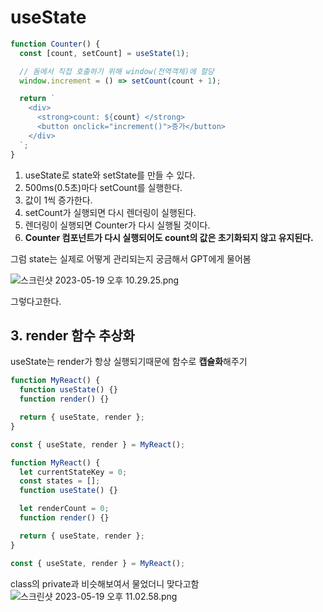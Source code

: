 # useState

```jsx
function Counter() {
  const [count, setCount] = useState(1);

  // 돔에서 직접 호출하기 위해 window(전역객체)에 할당
  window.increment = () => setCount(count + 1);

  return `
    <div>
      <strong>count: ${count} </strong>
      <button onclick="increment()">증가</button>
    </div>
  `;
}
```

1. useState로 state와 setState를 만들 수 있다.
2. 500ms(0.5초)마다 setCount를 실행한다.
3. 값이 1씩 증가한다.
4. setCount가 실행되면 다시 렌더링이 실행된다.
5. 렌더링이 실행되면 Counter가 다시 실행될 것이다.
6. **Counter 컴포넌트가 다시 실행되어도 count의 값은 초기화되지 않고 유지된다.**

그럼 state는 실제로 어떻게 관리되는지 궁금해서 GPT에게 물어봄

![스크린샷 2023-05-19 오후 10.29.25.png](https://s3-us-west-2.amazonaws.com/secure.notion-static.com/32d43ed2-1b4c-4178-8178-4ca50c2575de/%E1%84%89%E1%85%B3%E1%84%8F%E1%85%B3%E1%84%85%E1%85%B5%E1%86%AB%E1%84%89%E1%85%A3%E1%86%BA_2023-05-19_%E1%84%8B%E1%85%A9%E1%84%92%E1%85%AE_10.29.25.png)

그렇다고한다.

## 3. **render 함수 추상화**

useState는 render가 항상 실행되기때문에 함수로 **캡슐화**해주기

```jsx
function MyReact() {
  function useState() {}
  function render() {}

  return { useState, render };
}

const { useState, render } = MyReact();
```

```jsx
function MyReact() {
  let currentStateKey = 0;
  const states = [];
  function useState() {}

  let renderCount = 0;
  function render() {}

  return { useState, render };
}

const { useState, render } = MyReact();
```

class의 private과 비슷해보여서 물었더니 맞다고함
![스크린샷 2023-05-19 오후 11.02.58.png](https://s3-us-west-2.amazonaws.com/secure.notion-static.com/826e20c0-42c9-4dcd-8102-ef34a5f5c5d2/%E1%84%89%E1%85%B3%E1%84%8F%E1%85%B3%E1%84%85%E1%85%B5%E1%86%AB%E1%84%89%E1%85%A3%E1%86%BA_2023-05-19_%E1%84%8B%E1%85%A9%E1%84%92%E1%85%AE_11.02.58.png)
